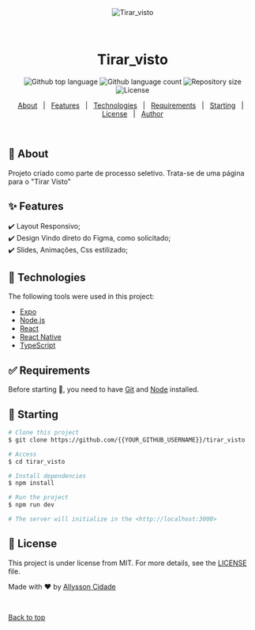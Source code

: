 <div align="center" id="top"> 
  <img src="./.github/app.gif" alt="Tirar_visto" />

&#xa0;

  <!-- <a href="https://tirar_visto.netlify.app">Demo</a> -->
</div>

<h1 align="center">Tirar_visto</h1>

<p align="center">
  <img alt="Github top language" src="https://img.shields.io/github/languages/top/AllyssonCidade/tirar_visto?color=56BEB8">

  <img alt="Github language count" src="https://img.shields.io/github/languages/count/AllyssonCidade/tirar_visto?color=56BEB8">

  <img alt="Repository size" src="https://img.shields.io/github/repo-size/AllyssonCidade/tirar_visto?color=56BEB8">

  <img alt="License" src="https://img.shields.io/github/license/AllyssonCidade/tirar_visto?color=56BEB8">
</p>

<!-- Status -->

<!-- <h4 align="center">
	🚧  Tirar_visto 🚀 Under construction...  🚧
</h4>

<hr> -->

<p align="center">
  <a href="#dart-about">About</a> &#xa0; | &#xa0; 
  <a href="#sparkles-features">Features</a> &#xa0; | &#xa0;
  <a href="#rocket-technologies">Technologies</a> &#xa0; | &#xa0;
  <a href="#white_check_mark-requirements">Requirements</a> &#xa0; | &#xa0;
  <a href="#checkered_flag-starting">Starting</a> &#xa0; | &#xa0;
  <a href="#memo-license">License</a> &#xa0; | &#xa0;
<a href="https://github.com/AllyssonCidade" target="_blank">Author</a>
</p>

<br>

## :dart: About

Projeto criado como parte de processo seletivo.
Trata-se de uma página para o "Tirar Visto"

## :sparkles: Features

:heavy_check_mark: Layout Responsivo;\
:heavy_check_mark: Design Vindo direto do Figma, como solicitado;\
:heavy_check_mark: Slides, Animações, Css estilizado;

## :rocket: Technologies

The following tools were used in this project:

- [Expo](https://expo.io/)
- [Node.js](https://nodejs.org/en/)
- [React](https://pt-br.reactjs.org/)
- [React Native](https://reactnative.dev/)
- [TypeScript](https://www.typescriptlang.org/)

## :white_check_mark: Requirements

Before starting :checkered_flag:, you need to have [Git](https://git-scm.com) and [Node](https://nodejs.org/en/) installed.

## :checkered_flag: Starting

```bash
# Clone this project
$ git clone https://github.com/{{YOUR_GITHUB_USERNAME}}/tirar_visto

# Access
$ cd tirar_visto

# Install dependencies
$ npm install

# Run the project
$ npm run dev

# The server will initialize in the <http://localhost:3000>
```

## :memo: License

This project is under license from MIT. For more details, see the [LICENSE](LICENSE.md) file.

Made with :heart: by <a href="https://github.com/AllyssonCidade" target="_blank">Allysson Cidade</a>

&#xa0;

<a href="#top">Back to top</a>
